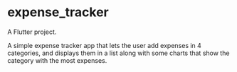 # expense_tracker

A Flutter project.

A simple expense tracker app that lets the user add expenses in 4 categories, and displays them in a list along with some charts that show the category with the most expenses.


